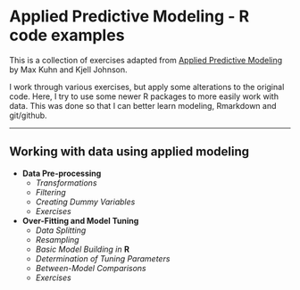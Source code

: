 # Applied Predictive Modeling - R code examples

This is a collection of exercises adapted from [Applied Predictive Modeling](https://www.springer.com/statistics/life+sciences,+medicine+%26+health/book/978-1-4614-6848-6) by Max Kuhn and Kjell Johnson.

I work through various exercises, but apply some alterations to the original code. Here, I try to use some newer R packages to more easily work with data. This was done so that I can better learn modeling, Rmarkdown and git/github.

---
## Working with data using applied modeling
* **Data Pre-processing**
  * *Transformations*
  * *Filtering*
  * *Creating Dummy Variables*
  * *Exercises*
* **Over-Fitting and Model Tuning**
  * *Data Splitting*
  * *Resampling*
  * *Basic Model Building in* **R**
  * *Determination of Tuning Parameters*
  * *Between-Model Comparisons*
  * *Exercises*